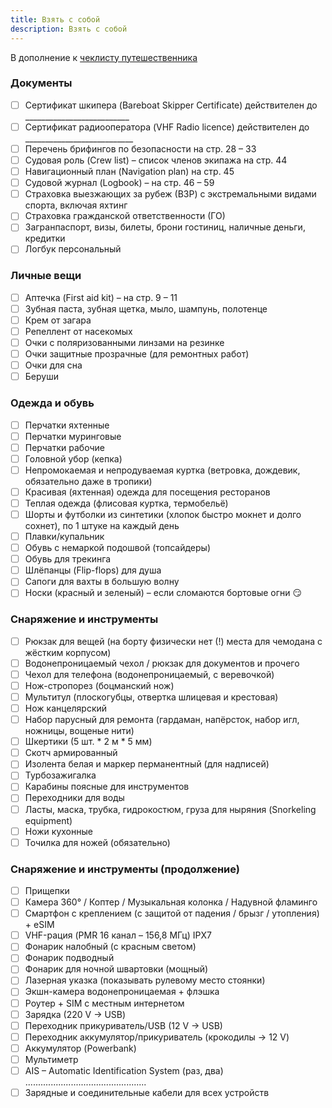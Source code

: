 ```yaml
---
title: Взять с собой
description: Взять с собой
---
```


В дополнение к [чеклисту путешественника]()

### Документы
- [ ] Сертификат шкипера (Bareboat Skipper Certificate) действителен до __________________________
- [ ] Сертификат радиооператора (VHF Radio licence) действителен до ___________________________
- [ ] Перечень брифингов по безопасности на стр. 28 – 33
- [ ] Судовая роль (Crew list) – список членов экипажа на стр. 44
- [ ] Навигационный план (Navigation plan) на стр. 45
- [ ] Судовой журнал (Logbook) – на стр. 46 – 59
- [ ] Страховка выезжающих за рубеж (ВЗР) с экстремальными видами спорта, включая яхтинг
- [ ] Страховка гражданской ответственности (ГО)
- [ ] Загранпаспорт, визы, билеты, брони гостиниц, наличные деньги, кредитки
- [ ] Логбук персональный

### Личные вещи
- [ ] Аптечка (First aid kit) – на стр. 9 – 11
- [ ] Зубная паста, зубная щетка, мыло, шампунь, полотенце
- [ ] Крем от загара
- [ ] Репеллент от насекомых
- [ ] Очки с поляризованными линзами на резинке
- [ ] Очки защитные прозрачные (для ремонтных работ)
- [ ] Очки для сна
- [ ] Беруши

### Одежда и обувь
- [ ] Перчатки яхтенные
- [ ] Перчатки муринговые
- [ ] Перчатки рабочие
- [ ] Головной убор (кепка)
- [ ] Непромокаемая и непродуваемая куртка (ветровка, дождевик, обязательно даже в тропики)
- [ ] Красивая (яхтенная) одежда для посещения ресторанов
- [ ] Теплая одежда (флисовая куртка, термобельё)
- [ ] Шорты и футболки из синтетики (хлопок быстро мокнет и долго сохнет), по 1 штуке на каждый день
- [ ] Плавки/купальник
- [ ] Обувь с немаркой подошвой (топсайдеры)
- [ ] Обувь для трекинга
- [ ] Шлёпанцы (Flip-flops) для душа
- [ ] Сапоги для вахты в большую волну
- [ ] Носки (красный и зеленый) – если сломаются бортовые огни 😏

### Снаряжение и инструменты
- [ ] Рюкзак для вещей (на борту физически нет (!) места для чемодана с жёстким корпусом)
- [ ] Водонепроницаемый чехол / рюкзак для документов и прочего
- [ ] Чехол для телефона (водонепроницаемый, с веревочкой)
- [ ] Нож-стропорез (боцманский нож)
- [ ] Мультитул (плоскогубцы, отвертка шлицевая и крестовая)
- [ ] Нож канцелярский
- [ ] Набор парусный для ремонта (гардаман, напёрсток, набор игл, ножницы, вощеные нити)
- [ ] Шкертики (5 шт. * 2 м * 5 мм)
- [ ] Скотч армированный
- [ ] Изолента белая и маркер перманентный (для надписей)
- [ ] Турбозажигалка
- [ ] Карабины поясные для инструментов
- [ ] Переходники для воды
- [ ] Ласты, маска, трубка, гидрокостюм, груза для ныряния (Snorkeling equipment)
- [ ] Ножи кухонные
- [ ] Точилка для ножей (обязательно)

### Снаряжение и инструменты (продолжение)
- [ ] Прищепки
- [ ] Камера 360° / Коптер / Музыкальная колонка / Надувной фламинго
- [ ] Смартфон с креплением (с защитой от падения / брызг / утопления) + eSIM
- [ ] VHF-рация (PMR 16 канал – 156,8 МГц) IPX7
- [ ] Фонарик налобный (с красным светом)
- [ ] Фонарик подводный
- [ ] Фонарик для ночной швартовки (мощный)
- [ ] Лазерная указка (показывать рулевому место стоянки)
- [ ] Экшн-камера водонепроницаемая + флэшка
- [ ] Роутер + SIM c местным интернетом
- [ ] Зарядка (220 V -> USB)
- [ ] Переходник прикуриватель/USB (12 V -> USB)
- [ ] Переходник аккумулятор/прикуриватель (крокодилы -> 12 V)
- [ ] Аккумулятор (Powerbank)
- [ ] Мультиметр
- [ ] AIS – Automatic Identification System (раз, два) ................................................
- [ ] Зарядные и соединительные кабели для всех устройств